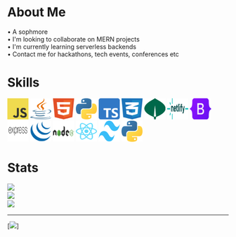 # About Me
• A sophmore<br>• I'm looking to collaborate on MERN projects<br>• I'm currently learning serverless backends<br>• Contact me for hackathons, tech events, conferences etc<br>


# Skills
<img src="public/icons/js/js.svg" alt="Javascript Icon" width="48" height="48">  <img src="public/icons/java/java.svg" alt="Java Icon" width="48" height="48"> <img src="public/icons/html/html.svg" alt="HTML5 Icon" width="48" height="48"> <img src="public/icons/python/python.svg" alt="Python Icon" width="48" height="48"> <img src="public/icons/ts/ts.svg" alt="Typescript Icon" width="48" height="48"> <img src="public/icons/css/css.svg" alt="CSS3 Icon" width="48" height="48"> <img src="public/icons/mongodb/mongodb2.svg" alt="MongoDB Icon" width="48" height="48"> <img src="public/icons/netlify/netlify-wordmark.svg" alt="Netlify Icon" width="48" height="48"> <img src="public/icons/bootstrap/bootstrap.svg" alt="Bootstrap Icon" width="48" height="48"> <img src="public/icons/expressjs/expressjs-ar21.svg" alt="Expressjs Icon" width="48" height="48"> <img src="public/icons/jquery/jquery.svg" alt="jQuery Icon" width="48" height="48"> <img src="public/icons/nodejs/nodejs-horizontal.svg" alt="nodeJs Icon" width="48" height="48"> <img src="public/icons/reactjs/reactjs.svg" alt="reactjs Icon" width="48" height="48"> <img src="public/icons/tailwind/tailwind.svg" alt="tailwind Icon" width="48" height="48"> <img src="public/icons/python/python.svg" alt="python Icon" width="48" height="48"> 
# Stats
![](https://github-readme-stats.vercel.app/api?username=sahiwl&theme=dark&hide_border=true&include_all_commits=false&count_private=false)<br/>
![](https://github-readme-streak-stats.herokuapp.com/?user=sahiwl&theme=dark&hide_border=true)<br/>
![](https://github-readme-stats.vercel.app/api/top-langs/?username=sahiwl&theme=dark&hide_border=true&include_all_commits=false&count_private=false&layout=compact)

---
[![](https://visitcount.itsvg.in/api?id=sahiwl&icon=2&color=9)]

